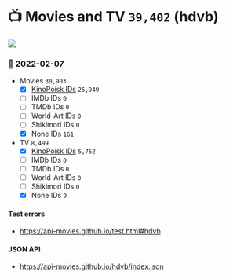 # :tv: Movies and TV `39,402` (hdvb)

<a href="https://API-Movies.github.io"><img src="https://API-Movies.github.io/banner.png?cache"></a>

### :date: 2022-02-07
- Movies `30,903`
  - [x] <a href="https://API-Movies.github.io/hdvb/movie_kinopoisk_ids.json">KinoPoisk IDs</a> `25,949`
  - [ ] IMDb IDs `0`
  - [ ] TMDb IDs `0`
  - [ ] World-Art IDs `0`
  - [ ] Shikimori IDs `0`
  - [x] None IDs `161`
- TV `8,499`
  - [x] <a href="https://API-Movies.github.io/hdvb/tv_kinopoisk_ids.json">KinoPoisk IDs</a> `5,752`
  - [ ] IMDb IDs `0`
  - [ ] TMDb IDs `0`
  - [ ] World-Art IDs `0`
  - [ ] Shikimori IDs `0`
  - [x] None IDs `9`
#### Test errors
- <a href='https://api-movies.github.io/test.html#hdvb'>https://api-movies.github.io/test.html#hdvb</a>
#### JSON API
- <a href='https://api-movies.github.io/hdvb/index.json'>https://api-movies.github.io/hdvb/index.json</a>
